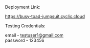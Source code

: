 Deployment Link:

https://busy-toad-jumpsuit.cyclic.cloud

Testing Credentials:

email -  testuser1@gmail.com    
password - 123456